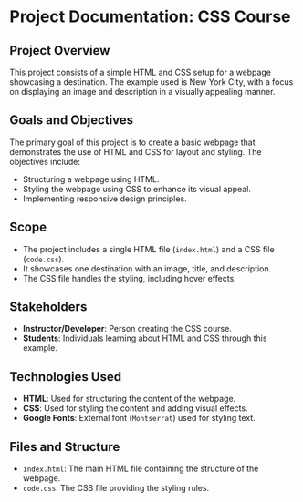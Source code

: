 # Project Documentation: CSS Course

## Project Overview
This project consists of a simple HTML and CSS setup for a webpage showcasing a destination. The example used is New York City, with a focus on displaying an image and description in a visually appealing manner.

## Goals and Objectives
The primary goal of this project is to create a basic webpage that demonstrates the use of HTML and CSS for layout and styling. The objectives include:
- Structuring a webpage using HTML.
- Styling the webpage using CSS to enhance its visual appeal.
- Implementing responsive design principles.

## Scope
- The project includes a single HTML file (`index.html`) and a CSS file (`code.css`).
- It showcases one destination with an image, title, and description.
- The CSS file handles the styling, including hover effects.

## Stakeholders
- **Instructor/Developer**: Person creating the CSS course.
- **Students**: Individuals learning about HTML and CSS through this example.

## Technologies Used
- **HTML**: Used for structuring the content of the webpage.
- **CSS**: Used for styling the content and adding visual effects.
- **Google Fonts**: External font (`Montserrat`) used for styling text.

## Files and Structure
- `index.html`: The main HTML file containing the structure of the webpage.
- `code.css`: The CSS file providing the styling rules.